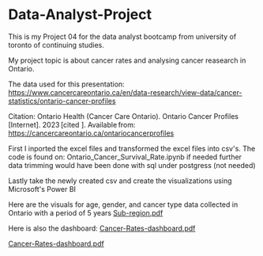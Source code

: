 # Data-Analyst-Project

This is my Project 04 for the data analyst bootcamp from university of toronto of continuing studies. 

My project topic is about cancer rates and analysing cancer reasearch in Ontario. 

The data used for this presentation: https://www.cancercareontario.ca/en/data-research/view-data/cancer-statistics/ontario-cancer-profiles

Citation: Ontario Health (Cancer Care Ontario). Ontario Cancer Profiles [Internet]. 2023 [cited <date>]. Available from: https://cancercareontario.ca/ontariocancerprofiles

First I inported the excel files and transformed the excel files into csv's. The code is found on: Ontario_Cancer_Survival_Rate.ipynb
if needed further data trimming would have been done with sql under postgress (not needed)

Lastly take the newly created csv and create the visualizations using Microsoft's Power BI 

Here are the visuals for age, gender, and cancer type data collected in Ontario with a period of 5 years 
[Sub-region.pdf](https://github.com/AnkitMukherjee18/Data-Analyst-Project/files/12253939/Sub-region.pdf)

Here is also the dashboard: 
[Cancer-Rates-dashboard.pdf](https://github.com/AnkitMukherjee18/Data-Analyst-Project/files/12253943/Cancer-Rates-dashboard.pdf)

[Cancer-Rates-dashboard.pdf](https://github.com/AnkitMukherjee18/Data-Analyst-Project/files/13469226/Cancer-Rates-dashboard.pdf)
